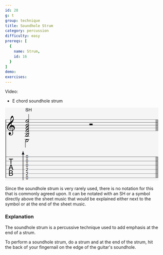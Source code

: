 ```yaml
---
id: 28
g: t
group: technique
title: Soundhole Strum
category: percussion
difficulty: easy
prereqs: [
  {
    name: Strum,
    id: 16
  }
]
demo: 
exercises:
---
```


Video:
- E chord soundhole strum

<div class="tabImg">
  <img src="soundhole-strum.jpg" />
</div>

Since the soundhole strum is very rarely used, there is no notation for this that is commonly agreed upon. It can be notated with an SH or a symbol directly above the sheet music that would be explained either next to the symbol or at the end of the sheet music.

### Explanation

The soundhole strum is a percussive technique used to add emphasis at the end of a strum.

To perform a soundhole strum, do a strum and at the end of the strum, hit the back of your fingernail on the edge of the guitar's soundhole.